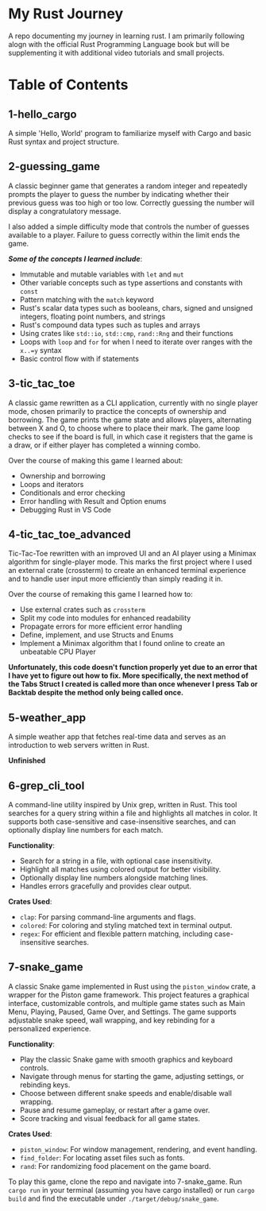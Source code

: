 # My Rust Journey
A repo documenting my journey in learning rust. I am primarily following alogn with the official Rust Programming Language book but will be supplementing it with additional video tutorials and small projects. 

# Table of Contents
## 1-hello_cargo
A simple 'Hello, World' program to familiarize myself with Cargo and basic Rust syntax and project structure. 

## 2-guessing_game
A classic beginner game that generates a random integer and repeatedly prompts the player to guess the number by indicating whether their previous guess was too high or too low. Correctly guessing the number will display a congratulatory message. 

I also added a simple difficulty mode that controls the number of guesses available to a player. Failure to guess correctly within the limit ends the game. 

**_Some of the concepts I learned include_**: 
- Immutable and mutable variables with `let` and `mut`
- Other variable concepts such as type assertions and constants with `const`
- Pattern matching with the `match` keyword
- Rust&apos;s scalar data types such as booleans, chars, signed and unsigned integers, floating point numbers, and strings
- Rust&apos;s compound data types such as tuples and arrays
- Using crates like `std::io`, `std::cmp`, `rand::Rng` and their functions
- Loops with `loop` and `for` for when I need to iterate over ranges with the `x..=y` syntax
- Basic control flow with if statements

## 3-tic_tac_toe
A classic game rewritten as a CLI application, currently with no single player mode, chosen primarily to practice the concepts of ownership and borrowing. The game prints the game state and allows players, alternating between X and O, to choose where to place their mark. The game loop checks to see if the board is full, in which case it registers that the game is a draw, or if either player has completed a winning combo.

Over the course of making this game I learned about: 
- Ownership and borrowing
- Loops and iterators
- Conditionals and error checking
- Error handling with Result and Option enums
- Debugging Rust in VS Code

## 4-tic_tac_toe_advanced
Tic-Tac-Toe rewritten with an improved UI and an AI player using a Minimax algorithm for single-player mode. This marks the first project where I used an external crate (crossterm) to create an enhanced terminal experience and to handle user input more efficiently than simply reading it in. 

Over the course of remaking this game I learned how to:
- Use external crates such as `crossterm`
- Split my code into modules for enhanced readability
- Propagate errors for more efficient error handling
- Define, implement, and use Structs and Enums
- Implement a Minimax algorithm that I found online to create an unbeatable CPU Player

**Unfortunately, this code doesn't function properly yet due to an error that I have yet to figure out how to fix. More specifically, the next method of the Tabs Struct I created is called more than once whenever I press Tab or Backtab despite the method only being called once.** 

## 5-weather_app
A simple weather app that fetches real-time data and serves as an introduction to web servers written in Rust. 

**Unfinished**

## 6-grep_cli_tool
A command-line utility inspired by Unix grep, written in Rust. This tool searches for a query string within a file and highlights all matches in color. It supports both case-sensitive and case-insensitive searches, and can optionally display line numbers for each match.

**Functionality**:
- Search for a string in a file, with optional case insensitivity.
- Highlight all matches using colored output for better visibility.
- Optionally display line numbers alongside matching lines.
- Handles errors gracefully and provides clear output. 

**Crates Used**: 
- `clap`: For parsing command-line arguments and flags.
- `colored`: For coloring and styling matched text in terminal output.
- `regex`: For efficient and flexible pattern matching, including case-insensitive searches. 

## 7-snake_game
A classic Snake game implemented in Rust using the `piston_window` crate, a wrapper for the Piston game framework. This project features a graphical interface, customizable controls, and multiple game states such as Main Menu, Playing, Paused, Game Over, and Settings. The game supports adjustable snake speed, wall wrapping, and key rebinding for a personalized experience.

**Functionality**: 
- Play the classic Snake game with smooth graphics and keyboard controls.
- Navigate through menus for starting the game, adjusting settings, or rebinding keys. 
- Choose between different snake speeds and enable/disable wall wrapping.
- Pause and resume gameplay, or restart after a game over.
- Score tracking and visual feedback for all game states. 

**Crates Used**: 
- `piston_window`: For window management, rendering, and event handling.
- `find_folder`: For locating asset files such as fonts.
- `rand`: For randomizing food placement on the game board.

To play this game, clone the repo and navigate into 7-snake_game. Run `cargo run` in your terminal (assuming you have cargo installed) or run `cargo build` and find the executable under `./target/debug/snake_game`.